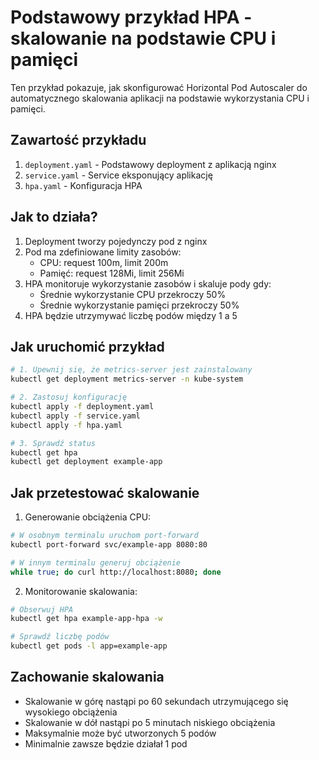 # Podstawowy przykład HPA - skalowanie na podstawie CPU i pamięci

Ten przykład pokazuje, jak skonfigurować Horizontal Pod Autoscaler do automatycznego skalowania aplikacji na podstawie wykorzystania CPU i pamięci.

## Zawartość przykładu

1. `deployment.yaml` - Podstawowy deployment z aplikacją nginx
2. `service.yaml` - Service eksponujący aplikację
3. `hpa.yaml` - Konfiguracja HPA

## Jak to działa?

1. Deployment tworzy pojedynczy pod z nginx
2. Pod ma zdefiniowane limity zasobów:
   - CPU: request 100m, limit 200m
   - Pamięć: request 128Mi, limit 256Mi
3. HPA monitoruje wykorzystanie zasobów i skaluje pody gdy:
   - Średnie wykorzystanie CPU przekroczy 50%
   - Średnie wykorzystanie pamięci przekroczy 50%
4. HPA będzie utrzymywać liczbę podów między 1 a 5

## Jak uruchomić przykład

```bash
# 1. Upewnij się, że metrics-server jest zainstalowany
kubectl get deployment metrics-server -n kube-system

# 2. Zastosuj konfigurację
kubectl apply -f deployment.yaml
kubectl apply -f service.yaml
kubectl apply -f hpa.yaml

# 3. Sprawdź status
kubectl get hpa
kubectl get deployment example-app
```

## Jak przetestować skalowanie

1. Generowanie obciążenia CPU:
```bash
# W osobnym terminalu uruchom port-forward
kubectl port-forward svc/example-app 8080:80

# W innym terminalu generuj obciążenie
while true; do curl http://localhost:8080; done
```

2. Monitorowanie skalowania:
```bash
# Obserwuj HPA
kubectl get hpa example-app-hpa -w

# Sprawdź liczbę podów
kubectl get pods -l app=example-app
```

## Zachowanie skalowania

- Skalowanie w górę nastąpi po 60 sekundach utrzymującego się wysokiego obciążenia
- Skalowanie w dół nastąpi po 5 minutach niskiego obciążenia
- Maksymalnie może być utworzonych 5 podów
- Minimalnie zawsze będzie działał 1 pod 